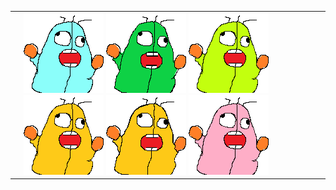 <table><th><td>
<img src="https://raw.githubusercontent.com/chatpig/chatpig.github.io/refs/heads/main/cgg.gif"/>
<img src="https://raw.githubusercontent.com/chatpig/chatpig.github.io/refs/heads/main/connector.gif"/>
<img src="https://raw.githubusercontent.com/chatpig/chatpig.github.io/refs/heads/main/lime.gif"/>
<img src="https://raw.githubusercontent.com/chatpig/chatpig.github.io/refs/heads/main/core.gif"/>
<img src="https://raw.githubusercontent.com/chatpig/chatpig.github.io/refs/heads/main/callgg.gif"/>
<img src="https://raw.githubusercontent.com/chatpig/chatpig.github.io/refs/heads/main/selector.gif"/>
</td></th></table>

